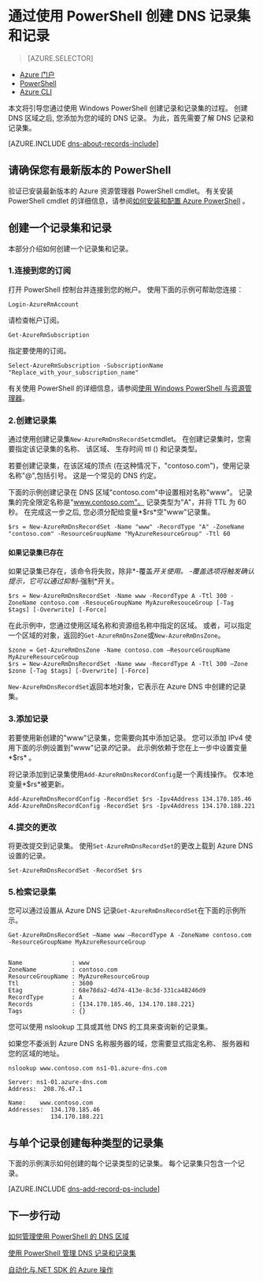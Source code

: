 <properties
   pageTitle="创建记录集和记录的 DNS 区域使用 PowerShell |Microsoft Azure"
   description="如何创建用于 Azure DNS 主机记录。设置记录设置和记录使用 PowerShell"
   services="dns"
   documentationCenter="na"
   authors="sdwheeler"
   manager="carmonm"
   editor=""/>

<tags
   ms.service="dns"
   ms.devlang="na"
   ms.topic="article"
   ms.tgt_pltfrm="na"
   ms.workload="infrastructure-services"
   ms.date="08/16/2016"
   ms.author="sewhee"/>



# <a name="create-dns-record-sets-and-records-by-using-powershell"></a>通过使用 PowerShell 创建 DNS 记录集和记录


> [AZURE.SELECTOR]
- [Azure 门户](dns-getstarted-create-recordset-portal.md)
- [PowerShell](dns-getstarted-create-recordset.md)
- [Azure CLI](dns-getstarted-create-recordset-cli.md)

本文将引导您通过使用 Windows PowerShell 创建记录和记录集的过程。 创建 DNS 区域之后, 您添加为您的域的 DNS 记录。 为此，首先需要了解 DNS 记录和记录集。

[AZURE.INCLUDE [dns-about-records-include](../../includes/dns-about-records-include.md)]

## <a name="verify-that-you-have-the-latest-version-of-powershell"></a>请确保您有最新版本的 PowerShell

验证已安装最新版本的 Azure 资源管理器 PowerShell cmdlet。 有关安装 PowerShell cmdlet 的详细信息，请参阅[如何安装和配置 Azure PowerShell](../powershell-install-configure.md) 。

## <a name="create-a-record-set-and-record"></a>创建一个记录集和记录

本部分介绍如何创建一个记录集和记录。


### <a name="1-connect-to-your-subscription"></a>1.连接到您的订阅

打开 PowerShell 控制台并连接到您的帐户。 使用下面的示例可帮助您连接︰

    Login-AzureRmAccount

请检查帐户订阅。

    Get-AzureRmSubscription

指定要使用的订阅。

    Select-AzureRmSubscription -SubscriptionName "Replace_with_your_subscription_name"

有关使用 PowerShell 的详细信息，请参阅[使用 Windows PowerShell 与资源管理器](../powershell-azure-resource-manager.md)。


### <a name="2-create-a-record-set"></a>2.创建记录集

通过使用创建记录集`New-AzureRmDnsRecordSet`cmdlet。 在创建记录集时，您需要指定该记录集的名称、 该区域、 生存时间 ttl () 和记录类型。

若要创建记录集，在该区域的顶点 (在这种情况下，"contoso.com")，使用记录名称"@",包括引号。 这是一个常见的 DNS 约定。

下面的示例创建记录在 DNS 区域"contoso.com"中设置相对名称"www"。 记录集的完全限定名称是"www.contoso.com"。 记录类型为"A"，并将 TTL 为 60 秒。 在完成这一步之后, 您必须分配给变量*$rs*空"www"记录集。

    $rs = New-AzureRmDnsRecordSet -Name "www" -RecordType "A" -ZoneName "contoso.com" -ResourceGroupName "MyAzureResourceGroup" -Ttl 60

#### <a name="if-a-record-set-already-exists"></a>如果记录集已存在

如果记录集已存在，该命令将失败，除非*-覆盖*开关使用。 *-覆盖*选项将触发确认提示，它可以通过抑制*-强制*开关。


    $rs = New-AzureRmDnsRecordSet -Name www -RecordType A -Ttl 300 -ZoneName contoso.com -ResouceGroupName MyAzureResouceGroup [-Tag $tags] [-Overwrite] [-Force]


在此示例中，您通过使用区域名称和资源组名称中指定的区域。 或者，可以指定一个区域的对象，返回的`Get-AzureRmDnsZone`或`New-AzureRmDnsZone`。

    $zone = Get-AzureRmDnsZone -Name contoso.com –ResourceGroupName MyAzureResourceGroup
    $rs = New-AzureRmDnsRecordSet -Name www -RecordType A -Ttl 300 –Zone $zone [-Tag $tags] [-Overwrite] [-Force]

`New-AzureRmDnsRecordSet`返回本地对象，它表示在 Azure DNS 中创建的记录集。

### <a name="3-add-a-record"></a>3.添加记录

若要使用新创建的"www"记录集，您需要向其中添加记录。 您可以添加 IPv4 使用下面的示例设置到"www"记录*的*记录。 此示例依赖于您在上一步中设置变量*$rs* 。

将记录添加到记录集使用`Add-AzureRmDnsRecordConfig`是一个离线操作。 仅本地变量*$rs*被更新。


    Add-AzureRmDnsRecordConfig -RecordSet $rs -Ipv4Address 134.170.185.46
    Add-AzureRmDnsRecordConfig -RecordSet $rs -Ipv4Address 134.170.188.221

### <a name="4-commit-the-changes"></a>4.提交的更改

将更改提交到记录集。 使用`Set-AzureRmDnsRecordSet`的更改上载到 Azure DNS 设置的记录。

    Set-AzureRmDnsRecordSet -RecordSet $rs

### <a name="5-retrieve-the-record-set"></a>5.检索记录集

您可以通过设置从 Azure DNS 记录`Get-AzureRmDnsRecordSet`在下面的示例所示。


    Get-AzureRmDnsRecordSet –Name www –RecordType A -ZoneName contoso.com -ResourceGroupName MyAzureResourceGroup


    Name              : www
    ZoneName          : contoso.com
    ResourceGroupName : MyAzureResourceGroup
    Ttl               : 3600
    Etag              : 68e78da2-4d74-413e-8c3d-331ca48246d9
    RecordType        : A
    Records           : {134.170.185.46, 134.170.188.221}
    Tags              : {}


您可以使用 nslookup 工具或其他 DNS 的工具来查询新的记录集。

如果您不委派到 Azure DNS 名称服务器的域，您需要显式指定名称、 服务器和您的区域的地址。


    nslookup www.contoso.com ns1-01.azure-dns.com

    Server: ns1-01.azure-dns.com
    Address:  208.76.47.1

    Name:    www.contoso.com
    Addresses:  134.170.185.46
                134.170.188.221

## <a name="create-a-record-set-of-each-type-with-a-single-record"></a>与单个记录创建每种类型的记录集


下面的示例演示如何创建的每个记录类型的记录集。 每个记录集只包含一个记录。

[AZURE.INCLUDE [dns-add-record-ps-include](../../includes/dns-add-record-ps-include.md)]


## <a name="next-steps"></a>下一步行动

[如何管理使用 PowerShell 的 DNS 区域](dns-operations-dnszones.md)

[使用 PowerShell 管理 DNS 记录和记录集](dns-operations-recordsets.md)

[自动化与.NET SDK 的 Azure 操作](dns-sdk.md)
